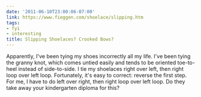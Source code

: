 ```yaml
---
date: '2011-06-10T23:00:06-07:00'
link: https://www.fieggen.com/shoelace/slipping.htm
tags:
- fyi
- interesting
title: Slipping Shoelaces? Crooked Bows?
---
```


Apparently, I've been tying my shoes incorrectly all my life. I've been tying the granny knot, which comes untied easily and tends to be oriented toe-to-heel instead of side-to-side. I tie my shoelaces right over left, then right loop over left loop. Fortunately, it's easy to correct: reverse the first step. For me, I have to do left over right, then right loop over left loop. Do they take away your kindergarten diploma for this?
